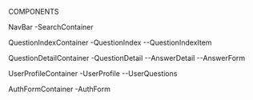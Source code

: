 COMPONENTS

NavBar
-SearchContainer

QuestionIndexContainer
-QuestionIndex
--QuestionIndexItem

QuestionDetailContainer
-QuestionDetail
--AnswerDetail
--AnswerForm

UserProfileContainer
-UserProfile
--UserQuestions

AuthFormContainer
-AuthForm
